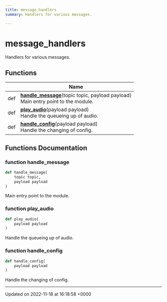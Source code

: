 ```yaml
---
title: message_handlers
summary: Handlers for various messages. 

---
```


# message_handlers

Handlers for various messages. 

## Functions

|                | Name           |
| -------------- | -------------- |
| def | **[handle_message](/SignallingSystem-doc/audiosystem/Namespaces/namespacemessage__handlers/#function-handle-message)**(topic topic, payload payload)<br>Main entry point to the module.  |
| def | **[play_audio](/SignallingSystem-doc/audiosystem/Namespaces/namespacemessage__handlers/#function-play-audio)**(payload payload)<br>Handle the queueing up of audio.  |
| def | **[handle_config](/SignallingSystem-doc/audiosystem/Namespaces/namespacemessage__handlers/#function-handle-config)**(payload payload)<br>Handle the changing of config.  |


## Functions Documentation

### function handle_message

```python
def handle_message(
    topic topic,
    payload payload
)
```

Main entry point to the module. 

### function play_audio

```python
def play_audio(
    payload payload
)
```

Handle the queueing up of audio. 

### function handle_config

```python
def handle_config(
    payload payload
)
```

Handle the changing of config. 





-------------------------------

Updated on 2022-11-18 at 16:18:58 +0000